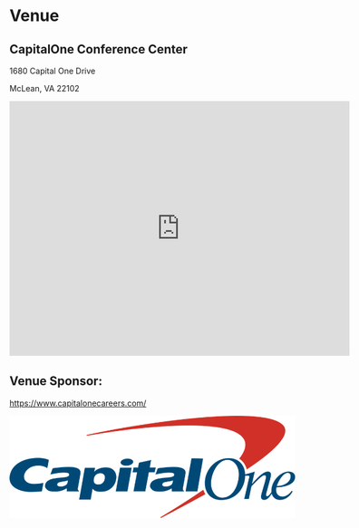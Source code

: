 # Venue

## CapitalOne Conference Center

1680 Capital One Drive

McLean, VA 22102

<iframe src="https://www.google.com/maps/embed?pb=!1m18!1m12!1m3!1d3103.9735700688448!2d-77.2156949847151!3d38.924581585458455!2m3!1f0!2f0!3f0!3m2!1i1024!2i768!4f13.1!3m3!1m2!1s0x0%3A0x6440e0ea7e1061ed!2sCapital+One+McLean+Conference+Center!5e0!3m2!1sen!2sus!4v1546800526321" width="600" height="450" frameborder="0" style="border:0" allowfullscreen></iframe>

## Venue Sponsor:

https://www.capitalonecareers.com/

[![](imgs/capitalone.png)](https://www.capitalonecareers.com/)

